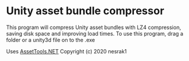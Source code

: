 # Unity asset bundle compressor

This program will compress Unity asset bundles with LZ4 compression, saving disk space and improving load times. To use this program, drag a folder or a unity3d file on to the .exe

Uses [AssetTools.NET](https://github.com/nesrak1/AssetsTools.NET#bundle-file-loading) Copyright (c) 2020 nesrak1
